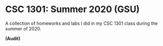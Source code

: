 # CSC 1301: Summer 2020 (GSU)

A collection of homeworks and labs I did in my CSC 1301 class during the summer of 2020.

**(Audit)**
